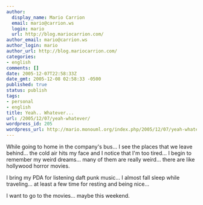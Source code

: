 ```yaml
---
author:
  display_name: Mario Carrion
  email: mario@carrion.ws
  login: mario
  url: http://blog.mariocarrion.com/
author_email: mario@carrion.ws
author_login: mario
author_url: http://blog.mariocarrion.com/
categories:
- english
comments: []
date: 2005-12-07T22:58:33Z
date_gmt: 2005-12-08 02:58:33 -0500
published: true
status: publish
tags:
- personal
- english
title: Yeah.. Whatever...
url: /2005/12/07/yeah-whatever/
wordpress_id: 205
wordpress_url: http://mario.monouml.org/index.php/2005/12/07/yeah-whatever/
---
```


<p>While going to home in the company's bus... I see the places that we leave behind... the cold air hits my face and I notice that I'm too tired... I begin to remember my weird dreams... many of them are really weird... there are like hollywood horror movies.</p>
<p>I bring my PDA for listening daft punk music... I almost fall sleep while traveling... at least a few time for resting and being nice...</p>
<p>I want to go to the movies... maybe this weekend.</p>
